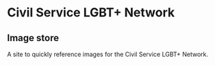 # Civil Service LGBT+ Network

## Image store

A site to quickly reference images for the Civil Service LGBT+ Network.
